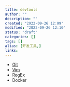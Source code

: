 ```yaml
---
title: devtools
author: ""
description: ""
created: "2022-09-26 12:09"
modified: "2022-09-26 12:10"
status: "draft"
categories: []
tags: []
alias: [开发工具,]
links: 
---
```


- [Git](Git.md)
- [Vim](Vim.md)
- RegEx
- Docker